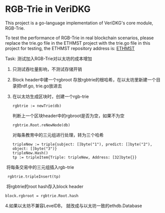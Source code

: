 # RGB-Trie in VeriDKG

This project is a go-language implementation of VeriDKG's core module, RGB-Trie.

To test the performance of RGB-Trie in real blockchain scenarios, please replace the trie.go file in the ETHMST project with the trie.go file in this project for testing, the ETHMST repository address is: 
[ETHMST](https://github.com/garlicZhou/ETHMST)

Task: 测试加入RGB-Trie对以太坊的成本增加

1. 只测试吞吐量影响，不测试存储开销

2. Block header中建一个rgbroot 存放rgbtrie的根哈希，在以太坊里新建一个目录把rdf.go, trie.go放进去

3. 在以太坊生成区块时，创建一个rgb-trie

   ```
   rgbtrie := newTrie(db)
   ```

   判断上一个区块header中的rgbroot是否为空，如果不为空

   ```
   rgbtrie.Root.reNewNode(db)
   ```

   对每条教育中的三元组进行处理，转为三个哈希

   ```
   tripleNew := triple{subject: []byte("1"), predict: []byte("2"), object: []byte("3")}
   tripleNew.Hash()
   tp := tripleItem{Triple: tripleNew, Address: [32]byte{}}
   ```

​       将每条交易中的三元组插入rgb-trie

```
 rgbtrie.tripleInsert(tp)
```

​       将rgbtrie的root hash存入block header

```
block.rgbroot = rgbtrie.Root.hash
```

4.如果以太坊不兼容LevelDB， 就改成与以太坊一致的ethdb.Database

